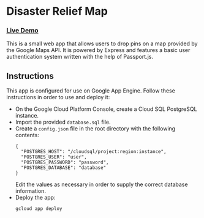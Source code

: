 # Disaster Relief Map
### [Live Demo](https://disaster-relief-map.appspot.com/)

This is a small web app that allows users to drop pins on a map provided by the Google Maps API. It is powered by Express and features a basic user authentication system written with the help of Passport.js.

## Instructions
This app is configured for use on Google App Engine. Follow these instructions in order to use and deploy it:
* On the Google Cloud Platform Console, create a Cloud SQL PostgreSQL instance.
* Import the provided `database.sql` file.
* Create a `config.json` file in the root directory with the following contents:
  ```
  {
    "POSTGRES_HOST": "/cloudsql/project:region:instance",
    "POSTGRES_USER": "user",
    "POSTGRES_PASSWORD": "password",
    "POSTGRES_DATABASE": "database"
  }
  ```
  Edit the values as necessary in order to supply the correct database information.
* Deploy the app:
  ```
  gcloud app deploy
  ```
